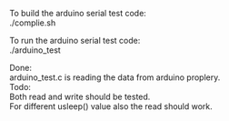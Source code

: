 To build the arduino serial test code:  
./complie.sh  

To run the arduino serial test code:  
./arduino_test  

Done:  
arduino_test.c is reading the data from arduino proplery.  
Todo:  
Both read and write should be tested.  
For different usleep() value also the read should work.  
